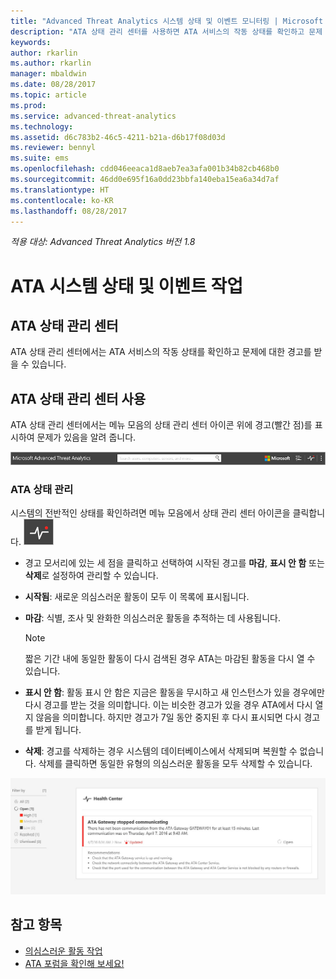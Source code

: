 ```yaml
---
title: "Advanced Threat Analytics 시스템 상태 및 이벤트 모니터링 | Microsoft Docs"
description: "ATA 상태 관리 센터를 사용하면 ATA 서비스의 작동 상태를 확인하고 문제 가능성에 대한 경고를 받고 이벤트 뷰어에서 시스템 이벤트를 볼 수 있습니다."
keywords: 
author: rkarlin
ms.author: rkarlin
manager: mbaldwin
ms.date: 08/28/2017
ms.topic: article
ms.prod: 
ms.service: advanced-threat-analytics
ms.technology: 
ms.assetid: d6c783b2-46c5-4211-b21a-d6b17f08d03d
ms.reviewer: bennyl
ms.suite: ems
ms.openlocfilehash: cdd046eeaca1d8aeb7ea3afa001b34b82cb468b0
ms.sourcegitcommit: 46dd0e695f16a0dd23bbfa140eba15ea6a34d7af
ms.translationtype: HT
ms.contentlocale: ko-KR
ms.lasthandoff: 08/28/2017
---
```

*적용 대상: Advanced Threat Analytics 버전 1.8*


# <a name="working-with-ata-system-health-and-events"></a>ATA 시스템 상태 및 이벤트 작업

## <a name="ata-health-center"></a>ATA 상태 관리 센터
ATA 상태 관리 센터에서는 ATA 서비스의 작동 상태를 확인하고 문제에 대한 경고를 받을 수 있습니다.

## <a name="working-with-the-ata-health-center"></a>ATA 상태 관리 센터 사용
ATA 상태 관리 센터에서는 메뉴 모음의 상태 관리 센터 아이콘 위에 경고(빨간 점)를 표시하여 문제가 있음을 알려 줍니다.

![ATA 상태 관리 센터 빨간 점 도구 모음](media/ATA-Health-Center-Alert-red-dot.png)

### <a name="managing-ata-health"></a>ATA 상태 관리
시스템의 전반적인 상태를 확인하려면 메뉴 모음에서 상태 관리 센터 아이콘을 클릭합니다. ![ATA 상태 관리 센터 아이콘](media/ATA-red-dot.png)

-   경고 모서리에 있는 세 점을 클릭하고 선택하여 시작된 경고를 **마감**, **표시 안 함** 또는 **삭제**로 설정하여 관리할 수 있습니다.

-   **시작됨**: 새로운 의심스러운 활동이 모두 이 목록에 표시됩니다.

-   **마감**: 식별, 조사 및 완화한 의심스러운 활동을 추적하는 데 사용됩니다.

    > [!NOTE]
    > 짧은 기간 내에 동일한 활동이 다시 검색된 경우 ATA는 마감된 활동을 다시 열 수 있습니다.

-   **표시 안 함**: 활동 표시 안 함은 지금은 활동을 무시하고 새 인스턴스가 있을 경우에만 다시 경고를 받는 것을 의미합니다. 이는 비슷한 경고가 있을 경우 ATA에서 다시 열지 않음을 의미합니다. 하지만 경고가 7일 동안 중지된 후 다시 표시되면 다시 경고를 받게 됩니다.

- **삭제**: 경고를 삭제하는 경우 시스템의 데이터베이스에서 삭제되며 복원할 수 없습니다. 삭제를 클릭하면 동일한 유형의 의심스러운 활동을 모두 삭제할 수 있습니다.



![ATA 상태 관리 센터 문제 이미지](media/ATA-Health-Issue.JPG)






## <a name="see-also"></a>참고 항목

- [의심스러운 활동 작업](working-with-suspicious-activities.md)
- [ATA 포럼을 확인해 보세요!](https://social.technet.microsoft.com/Forums/security/home?forum=mata)

